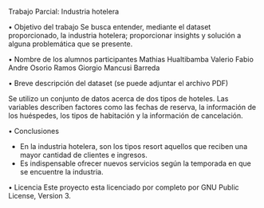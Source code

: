 Trabajo Parcial: Industria hotelera

• Objetivo del trabajo
Se busca entender, mediante el dataset proporcionado, la industria hotelera; proporcionar insights y solución a alguna problemática que se presente.

• Nombre de los alumnos participantes
Mathias Hualtibamba Valerio
Fabio Andre Osorio Ramos
Giorgio Mancusi Barreda

• Breve descripción del dataset (se puede adjuntar el archivo PDF)

Se utilizo un conjunto de datos acerca de dos tipos de hoteles. Las variables describen factores como las fechas de reserva, la información de los huéspedes, los tipos de habitación y la información de cancelación.

• Conclusiones

-	En la industria hotelera, son los tipos resort aquellos que reciben una mayor cantidad de clientes e ingresos.
-	Es indispensable ofrecer nuevos servicios según la temporada en que se encuentre la industria.

• Licencia
Este proyecto esta licenciado por completo por GNU Public License, Version 3.
